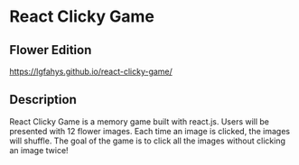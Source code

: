 # React Clicky Game
## Flower Edition
https://lgfahys.github.io/react-clicky-game/

## Description
React Clicky Game is a memory game built with react.js. Users will be presented with 12 flower images. Each time an image is clicked, the images will shuffle. The goal of the game is to click all the images without clicking an image twice!
